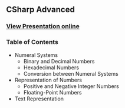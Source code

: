 ## CSharp Advanced
### [View Presentation online](https://rawgit.com/TelerikAcademy/CSharp-Part-2/master/Topics/04.%20Numeral%20Systems/slides/index.html)
### Table of Contents
- Numeral Systems
  - Binary and Decimal Numbers
  - Hexadecimal Numbers
  - Conversion between Numeral Systems
- Representation of Numbers
  - Positive and Negative Integer Numbers
  - Floating-Point Numbers
- Text Representation
